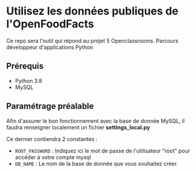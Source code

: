 # Utilisez les données publiques de l'OpenFoodFacts

Ce repo sera l'outil qui répond au projet 5 Openclassrooms.
Parcours développeur d'applications Python

## Prérequis 
- Python 3.8
- MySQL

## Paramétrage préalable
Afin d'assurer le bon fonctionnement avec la base de donnée MySQL,
il faudra renseigner localement un fichier **settings_local.py**

Ce dernier contiendra 2 constantes :
* `ROOT_PASSWORD` : Indiquez ici le mot de passe de l'utilisateur "root"
pour accéder à votre compte mysql
* `DB_NAME` : Le nom de la base de donnée que vous souhaitez créer.

